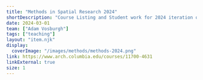 ```yaml
---
title: "Methods in Spatial Research 2024"
shortDescription: "Course Listing and Student work for 2024 iteration of course."
date: 2024-03-01
team: ["Adam Vosburgh"]
tags: ["teaching"]
layout: "item.njk"
display:
  coverImage: "/images/methods/methods-2024.png"
link: https://www.arch.columbia.edu/courses/11700-4631
linkExternal: true
size: 1
---
```

